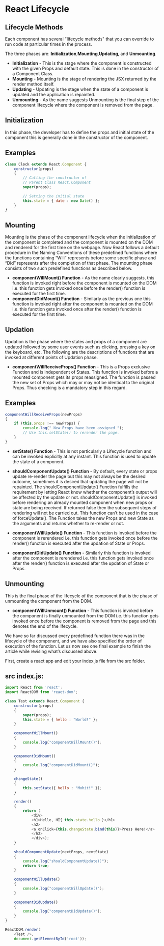 
# React Lifecycle


## Lifecycle Methods
Each component has several "lifecycle methods" that you can override to run code at particular times in the process.

The three phases are: **Initialization**,**Mounting**,**Updating**, and **Unmounting**.




- **Initialization** - This is the stage where the component is constructed with the given Props and default state. This is done in the constructor of a Component Class.
- **Mounting** - Mounting is the stage of rendering the JSX returned by the render method itself.
- **Updating** - Updating is the stage when the state of a component is updated and the application is repainted.
- **Unmounting** - As the name suggests Unmounting is the final step of the component lifecycle where the component is removed from the page.

## Initialization 

In this phase, the developer has to define the props and initial state of the component this is generally done in the constructor of the component.



## Examples

```javascript
class Clock extends React.Component { 
    constructor(props) 
    { 
        // Calling the constructor of 
        // Parent Class React.Component 
        super(props); 
          
        // Setting the initial state 
        this.state = { date : new Date() }; 
    } 
} 
```

## Mounting

Mounting is the phase of the component lifecycle when the initialization of the component is completed and the component is mounted on the DOM and rendered for the first time on the webpage. Now React follows a default procedure in the Naming Conventions of these predefined functions where the functions containing “Will” represents before some specific phase and “Did” represents after the completion of that phase. The mounting phase consists of two such predefined functions as described below.

- **componentWillMount() Function** - As the name clearly suggests, this function is invoked right before the component is mounted on the DOM i.e. this function gets invoked once before the render() function is executed for the first time.
- **componentDidMount() Function** - Similarly as the previous one this function is invoked right after the component is mounted on the DOM i.e. this function gets invoked once after the render() function is executed for the first time.

## Updation

Updation is the phase where the states and props of a component are updated followed by some user events such as clicking, pressing a key on the keyboard, etc. The following are the descriptions of functions that are invoked at different points of Updation phase.

- **componentWillReceiveProps() Function** - This is a Props exclusive Function and is independent of States. This function is invoked before a mounted component gets its props reassigned. The function is passed the new set of Props which may or may not be identical to the original Props. Thus checking is a mandatory step in this regard.

## Examples

```javascript
componentWillReceiveProps(newProps) 
{ 
    if (this.props !== newProps) { 
        console.log(" New Props have been assigned "); 
        // Use this.setState() to rerender the page. 
    } 
} 
```

- **setState() Function** - This is not particularly a Lifecycle function and can be invoked explicitly at any instant. This function is used to update the state of a component.

- **shouldComponentUpdate() Function** -  By default, every state or props update re-render the page but this may not always be the desired outcome, sometimes it is desired that updating the page will not be repainted. The shouldComponentUpdate() Function fulfills the requirement by letting React know whether the component’s output will be affected by the update or not. shouldComponentUpdate() is invoked before rendering an already mounted component when new props or state are being received. If returned false then the subsequent steps of rendering will not be carried out. This function can’t be used in the case of forceUpdate(). The Function takes the new Props and new State as the arguments and returns whether to re-render or not.

- **componentWillUpdate() Function** - This function is invoked before the component is rerendered i.e. this function gets invoked once before the render() function is executed after the updation of State or Props.

- **componentDidUpdate() Function** -  Similarly this function is invoked after the component is rerendered i.e. this function gets invoked once after the render() function is executed after the updation of State or Props.

## Unmounting

This is the final phase of the lifecycle of the component that is the phase of unmounting the component from the DOM.

- **componentWillUnmount() Function** - This function is invoked before the component is finally unmounted from the DOM i.e. this function gets invoked once before the component is removed from the page and this denotes the end of the lifecycle.


We have so far discussed every predefined function there was in the lifecycle of the component, and we have also specified the order of execution of the function. Let us now see one final example to finish the article while revising what’s discussed above.

First, create a react app and edit your index.js file from the src folder.

## src index.js:

```javascript
import React from 'react'; 
import ReactDOM from 'react-dom'; 
  
class Test extends React.Component { 
    constructor(props) 
    { 
        super(props); 
        this.state = { hello : "World!" }; 
    } 
  
    componentWillMount() 
    { 
        console.log("componentWillMount()"); 
    } 
  
    componentDidMount() 
    { 
        console.log("componentDidMount()"); 
    } 
  
    changeState() 
    { 
        this.setState({ hello : "Mohit!" }); 
    } 
  
    render() 
    { 
        return ( 
            <div> 
            <h1>Hello, HI{ this.state.hello }</h1> 
            <h2> 
            <a onClick={this.changeState.bind(this)}>Press Here!</a> 
            </h2> 
            </div>); 
    } 
  
    shouldComponentUpdate(nextProps, nextState) 
    { 
        console.log("shouldComponentUpdate()"); 
        return true; 
    } 
  
    componentWillUpdate() 
    { 
        console.log("componentWillUpdate()"); 
    } 
  
    componentDidUpdate() 
    { 
        console.log("componentDidUpdate()"); 
    } 
} 
  
ReactDOM.render( 
    <Test />, 
    document.getElementById('root')); 
```